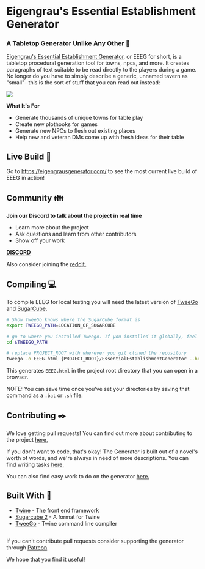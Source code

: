 # Eigengrau's Essential Establishment Generator

### A Tabletop Generator Unlike Any Other :game_die:

[Eigengrau's Essential Establishment Generator](https://eigengrausgenerator.com/), or EEEG for short, is a tabletop procedural generation tool for towns, npcs, and more. It creates paragraphs of text suitable to be read directly to the players during a game. No longer do you have to simply describe a generic, unnamed tavern as "small"- this is the sort of stuff that you can read out instead:

![](https://i.imgur.com/SMoFRno.png)


**What It's For**
* Generate thousands of unique towns for table play
* Create new plothooks for games
* Generate new NPCs to flesh out existing places
* Help new and veteran DMs come up with fresh ideas for their table

## Live Build :rocket:
Go to https://eigengrausgenerator.com/ to see the most current live build of EEEG in action!

## Community :family:
**Join our Discord to talk about the project in real time**
* Learn more about the project
* Ask questions and learn from other contributors
* Show off your work

**[DISCORD](https://discord.gg/A543VC5)**

Also consider joining the [reddit.](www.reddit.com/r/EigengrausGenerator)

## Compiling :computer:
To compile EEEG for local testing you will need the latest version of [TweeGo](http://www.motoslave.net/tweego/) and [SugarCube](http://www.motoslave.net/sugarcube/2/). 
```bash
# Show TweeGo knows where the SugarCube format is
export TWEEGO_PATH=LOCATION_OF_SUGARCUBE

# go to where you installed Tweego. If you installed it globally, feel free to skip this
cd $TWEEGO_PATH

# replace PROJECT_ROOT with wherever you git cloned the repository
tweego -o EEEG.html {PROJECT_ROOT}/EssentialEstablishmentGenerator --head={PROJECT_ROOT}/main.txt
```
This generates `EEEG.html` in the project root directory that you can open in a browser.

NOTE: You can save time once you've set your directories by saving that command as a `.bat` or `.sh` file.

## Contributing :black_nib:
We love getting pull requests! You can find out more about contributing to the project [here.](https://github.com/ryceg/Eigengrau-s-Essential-Establishment-Generator/wiki/Contributing) 

If you don't want to code, that's okay! The Generator is built out of a novel's worth of words, and we're always in need of more descriptions. You can find writing tasks [here.](https://github.com/ryceg/Eigengrau-s-Essential-Establishment-Generator/issues?q=is%3Aissue+is%3Aopen+label%3AWriting)

You can also find easy work to do on the generator [here.](https://github.com/ryceg/Eigengrau-s-Essential-Establishment-Generator/issues?q=is%3Aissue+is%3Aopen+label%3A%22good+first+issue%22)


## Built With :hammer:
* [Twine](https://twinery.org/) - The front end framework 
* [Sugarcube 2](https://www.motoslave.net/sugarcube/2/) - A format for Twine
* [TweeGo](https://www.motoslave.net/tweego/) - Twine command line compiler

##

If you can't contribute pull requests consider supporting the generator through [Patreon](https://www.patreon.com/eigengrausgenerator)

We hope that you find it useful!

